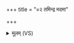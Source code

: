 +++
title = "०२ तमिन्द्र मदमा"

+++
<details><summary>मूलम् (VS)</summary>

तमि॑न्द्र॒ मद॒मा ग॑हि बर्हि॒ष्ठां ग्राव॑भिः सु॒तम्। कु॒विन्न्व᳡स्य तृ॒प्णवः॑ ॥
</details>